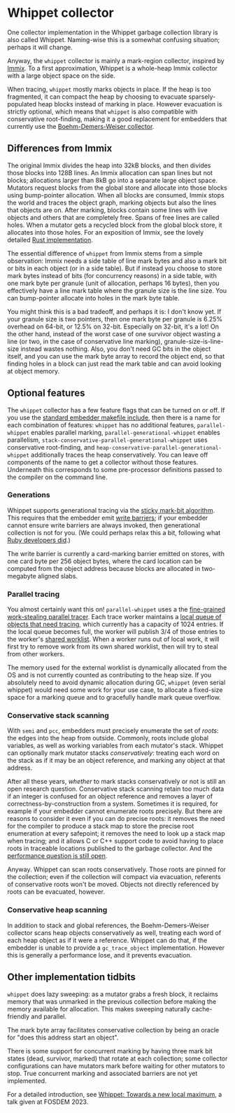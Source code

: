 # Whippet collector

One collector implementation in the Whippet garbage collection library
is also called Whippet.  Naming-wise this is a somewhat confusing
situation; perhaps it will change.

Anyway, the `whippet` collector is mainly a mark-region collector,
inspired by
[Immix](http://users.cecs.anu.edu.au/~steveb/pubs/papers/immix-pldi-2008.pdf).
To a first approximation, Whippet is a whole-heap Immix collector with a
large object space on the side.

When tracing, `whippet` mostly marks objects in place.  If the heap is
too fragmented, it can compact the heap by choosing to evacuate
sparsely-populated heap blocks instead of marking in place.  However
evacuation is strictly optional, which means that `whippet` is also
compatible with conservative root-finding, making it a good replacement
for embedders that currently use the [Boehm-Demers-Weiser
collector](./collector-bdw.md).

## Differences from Immix

The original Immix divides the heap into 32kB blocks, and then divides
those blocks into 128B lines.  An Immix allocation can span lines but
not blocks; allocations larger than 8kB go into a separate large object
space.  Mutators request blocks from the global store and allocate into
those blocks using bump-pointer allocation.  When all blocks are
consumed, Immix stops the world and traces the object graph, marking
objects but also the lines that objects are on.  After marking, blocks
contain some lines with live objects and others that are completely
free.  Spans of free lines are called holes.  When a mutator gets a
recycled block from the global block store, it allocates into those
holes.  For an exposition of Immix, see the lovely detailed [Rust
implementation](http://users.cecs.anu.edu.au/~steveb/pubs/papers/rust-ismm-2016.pdf).

The essential difference of `whippet` from Immix stems from a simple
observation: Immix needs a side table of line mark bytes and also a mark
bit or bits in each object (or in a side table).  But if instead you
choose to store mark bytes instead of bits (for concurrency reasons) in
a side table, with one mark byte per granule (unit of allocation,
perhaps 16 bytes), then you effectively have a line mark table where the
granule size is the line size.  You can bump-pointer allocate into holes
in the mark byte table.

You might think this is a bad tradeoff, and perhaps it is: I don't know
yet.  If your granule size is two pointers, then one mark byte per
granule is 6.25% overhead on 64-bit, or 12.5% on 32-bit.  Especially on
32-bit, it's a lot!  On the other hand, instead of the worst case of one
survivor object wasting a line (or two, in the case of conservative line
marking), granule-size-is-line-size instead wastes nothing.  Also, you
don't need GC bits in the object itself, and you can use the mark byte
array to record the object end, so that finding holes in a block can
just read the mark table and can avoid looking at object memory.

## Optional features

The `whippet` collector has a few feature flags that can be turned on or
off.  If you use the [standard embedder makefile include](../embed.mk),
then there is a name for each combination of features: `whippet` has no
additional features, `parallel-whippet` enables parallel marking,
`parallel-generational-whippet` enables parallelism,
`stack-conservative-parallel-generational-whippet` uses conservative
root-finding, and `heap-conservative-parallel-generational-whippet`
additionally traces the heap conservatively.  You can leave off
components of the name to get a collector without those features.
Underneath this corresponds to some pre-processor definitions passed to
the compiler on the command line.

### Generations

Whippet supports generational tracing via the [sticky mark-bit
algorithm](https://wingolog.org/archives/2022/10/22/the-sticky-mark-bit-algorithm).
This requires that the embedder emit [write
barriers](https://github.com/wingo/whippet/blob/main/doc/manual.md#write-barriers);
if your embedder cannot ensure write barriers are always invoked, then
generational collection is not for you.  (We could perhaps relax this a
bit, following what [Ruby developers
did](http://rvm.jp/~ko1/activities/rgengc_ismm.pdf).)

The write barrier is currently a card-marking barrier emitted on stores,
with one card byte per 256 object bytes, where the card location can be
computed from the object address because blocks are allocated in
two-megabyte aligned slabs.

### Parallel tracing

You almost certainly want this on!  `parallel-whippet` uses a the
[fine-grained work-stealing parallel tracer](../src/parallel-tracer.h).
Each trace worker maintains a [local queue of objects that need
tracing](../src/local-worklist.h), which currently has a capacity of
1024 entries.  If the local queue becomes full, the worker will publish
3/4 of those entries to the worker's [shared
worklist](../src/shared-worklist.h).  When a worker runs out of local
work, it will first try to remove work from its own shared worklist,
then will try to steal from other workers.

The memory used for the external worklist is dynamically allocated from
the OS and is not currently counted as contributing to the heap size.
If you absolutely need to avoid dynamic allocation during GC, `whippet`
(even serial whippet) would need some work for your use case, to
allocate a fixed-size space for a marking queue and to gracefully handle
mark queue overflow.

### Conservative stack scanning

With `semi` and `pcc`, embedders must precisely enumerate the set of
*roots*: the edges into the heap from outside.  Commonly, roots include
global variables, as well as working variables from each mutator's
stack.  Whippet can optionally mark mutator stacks *conservatively*:
treating each word on the stack as if it may be an object reference, and
marking any object at that address.

After all these years, *whether* to mark stacks conservatively or not is
still an open research question.  Conservative stack scanning retain too
much data if an integer is confused for an object reference and removes
a layer of correctness-by-construction from a system.  Sometimes it is
required, for example if your embedder cannot enumerate roots precisely.
But there are reasons to consider it even if you can do precise roots:
it removes the need for the compiler to produce a stack map to store the
precise root enumeration at every safepoint; it removes the need to look
up a stack map when tracing; and it allows C or C++ support code to
avoid having to place roots in traceable locations published to the
garbage collector.  And the [performance question is still
open](https://dl.acm.org/doi/10.1145/2660193.2660198).

Anyway.  Whippet can scan roots conservatively.  Those roots are pinned
for the collection; even if the collection will compact via evacuation,
referents of conservative roots won't be moved.  Objects not directly
referenced by roots can be evacuated, however.

### Conservative heap scanning

In addition to stack and global references, the Boehm-Demers-Weiser
collector scans heap objects conservatively as well, treating each word
of each heap object as if it were a reference.  Whippet can do that, if
the embedder is unable to provide a `gc_trace_object` implementation.
However this is generally a performance lose, and it prevents
evacuation.

## Other implementation tidbits

`whippet` does lazy sweeping: as a mutator grabs a fresh block, it
reclaims memory that was unmarked in the previous collection before
making the memory available for allocation.  This makes sweeping
naturally cache-friendly and parallel.

The mark byte array facilitates conservative collection by being an
oracle for "does this address start an object".

There is some support for concurrent marking by having three mark bit
states (dead, survivor, marked) that rotate at each collection; some
collector configurations can have mutators mark before waiting for other
mutators to stop.  True concurrent marking and associated barriers
are not yet implemented.

For a detailed introduction, see [Whippet: Towards a new local
maximum](https://wingolog.org/archives/2023/02/07/whippet-towards-a-new-local-maximum),
a talk given at FOSDEM 2023.

